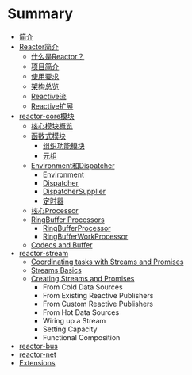 # Summary

* [简介](README.md)
* [Reactor简介](introducing_reactor/README.md)
   * [什么是Reactor？](introducing_reactor/what_is_reactor.md)
   * [项目简介](introducing_reactor/about_the_project.md)
   * [使用要求](introducing_reactor/requirements.md)
   * [架构总览](introducing_reactor/architecture_overview.md)
   * [Reactive流](introducing_reactor/reactive_streams.md)
   * [Reactive扩展](introducing_reactor/reactive_extensions.md)
* [reactor-core模块](reactor-core/README.md)
   * [核心模块概览](reactor-core/core_overview.md)
   * [函数式模块](reactor-core/functional_artefacts.md)
       * [组织功能模块](reactor-core/organizing_functional_blocks.md)
       * [元组](reactor-core/tuples.md)
   * [Environment和Dispatcher](reactor-core/environment_and_dispatchers.md)
       * [Environment](reactor-core/environment.md)
       * [Dispatcher](reactor-core/dispatchers.md)
       * [DispatcherSupplier](reactor-core/dispatchersupplier.md)
       * [定时器](reactor-core/timers.md)
   * [核心Processor](reactor-core/core_processors.md)
   * [RingBuffer Processors](reactor-core/ringbuffer_processors.md)
       * [RingBufferProcessor](reactor-core/ringbufferprocessor.md)
       * [RingBufferWorkProcessor](reactor-core/ringbufferworkprocessor.md)
   * [Codecs and Buffer](reactor-core/codecs_and_buffer.md)
* [reactor-stream](reactor-stream/README.md)
   * [Coordinating tasks with Streams and Promises](coordinating_tasks_with_streams_and_promises.md)
   * [Streams Basics](streams_basics.md)
   * [Creating Streams and Promises](creating_streams_and_promises.md)
       * From Cold Data Sources
       * From Existing Reactive Publishers
       * From Custom Reactive Publishers
       * From Hot Data Sources
       * Wiring up a Stream
       * Setting Capacity
       * Functional Composition
* [reactor-bus](reactor-bus/readme.md)
* [reactor-net](reactor-net/readme.md)
* [Extensions](extensions/readme.md)

